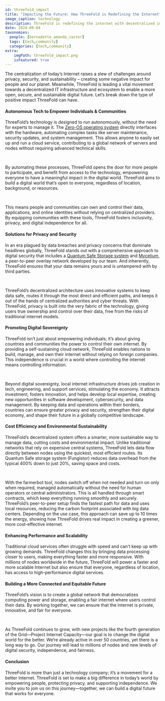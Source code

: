 ```yaml
---
id: threefold_impact
title: "Impacting the Future: How ThreeFold is Redefining the Internet"
image_caption: technology
description: ThreeFold is redefining the internet with decentralized infrastructure, boosting privacy, and sustainability, while empowering people and creating a more secure and equitable digital world.
date: 2024-09-04
taxonomies:
  people: [bernadette_amanda_caster]
  tags: [tech,community]
  categories: [tech,community]
extra:
    imgPath: threefold_impact.png
    isFeatured: true
---
```


The centralization of today’s Internet raises a slew of challenges around privacy, security, and sustainability – creating some negative impact for people and our planet. Meanwhile, ThreeFold is leading a vital movement towards a decentralized IT infrastructure and ecosystem to enable a more open, secure, and sustainable digital future. Let’s break down the type of positive impact ThreeFold can have.

#### Autonomous Tech to Empower Individuals & Communities
ThreeFold’s technology is designed to run autonomously, without the need for experts to manage it. The [Zero-OS operating system](https://threefold.info/tech/tech/zos_innovation.html) directly interfaces with the hardware, automating complex tasks like server maintenance, security updates, and system management. This allows anyone to easily set up and run a cloud service, contributing to a global network of servers and nodes without requiring advanced technical skills.

<br/>

By automating these processes, ThreeFold opens the door for more people to participate, and benefit from access to the technology, empowering everyone to have a meaningful impact in the digital world. ThreeFold aims to build a digital world that’s open to everyone, regardless of location, background, or resources.

<br/>

This means people and communities can own and control their data, applications, and online identities without relying on centralized providers. By equipping communities with these tools, ThreeFold fosters inclusivity, privacy, and digital independence for all.

#### Solutions for Privacy and Security
In an era plagued by data breaches and privacy concerns that dominate headlines globally, ThreeFold stands out with a comprehensive approach to digital security that includes a [Quantum Safe Storage system](https://threefold.info/tech/tech/zstor_innovation.html) and [Mycelium](https://threefold.info/tech/tech/mycelium_inno.html), a peer-to-peer overlay network developed by our team. And inherently, ThreeFold ensures that your data remains yours and is untampered with by third parties.

<br/>

ThreeFold’s decentralized architecture uses innovative systems to keep data safe, routes it through the most direct and efficient paths, and keeps it out of the hands of centralized authorities and cyber threats. With ThreeFold, privacy is built into the very fabric of the technology, giving users true ownership and control over their data, free from the risks of traditional internet models.

#### Promoting Digital Sovereignty
ThreeFold isn’t just about empowering individuals; it’s about giving countries and communities the power to control their own internet. By providing a self-sustaining cloud network, ThreeFold enables nations to build, manage, and own their internet without relying on foreign companies. This independence is crucial in a world where controlling the internet means controlling information.

<br/>

Beyond digital sovereignty, local internet infrastructure drives job creation in tech, engineering, and support services, stimulating the economy. It attracts investment, fosters innovation, and helps develop local expertise, creating new opportunities in software development, cybersecurity, and data management. By keeping data and operations within their borders, countries can ensure greater privacy and security, strengthen their digital economy, and shape their future in a globally competitive landscape.

#### Cost Efficiency and Environmental Sustainability
ThreeFold’s decentralized system offers a smarter, more sustainable way to manage data, cutting costs and environmental impact. Unlike traditional networks that rely on expensive central systems, ThreeFold lets data flow directly between nodes using the quickest, most efficient routes. Its Quantum Safe storage system (Fungistor) reduces data overhead from the typical 400% down to just 20%, saving space and costs.

<br/>

With the farmerbot tool, nodes switch off when not needed and turn on only when required, managed automatically without the need for human operators or central administrators. This is all handled through smart contracts, which keep everything running smoothly and securely. ThreeFold’s peer-to-peer setup finds the fastest path for data and uses local resources, reducing the carbon footprint associated with big data centers. Depending on the use case, this approach can save up to 10 times the energy, showing how ThreeFold drives real impact in creating a greener, more cost-effective internet.

#### Enhancing Performance and Scalability
Traditional cloud services often struggle with speed and can't keep up with growing demands. ThreeFold changes this by bringing data processing closer to users, making everything faster and more responsive. With millions of nodes worldwide in the future, ThreeFold will power a faster and more scalable Internet but also ensure that everyone, regardless of location, has access to high-performance digital services.

#### Building a More Connected and Equitable Future
ThreeFold’s vision is to create a global network that democratizes computing power and storage, enabling a fair internet where users control their data. By working together, we can ensure that the internet is private, innovative, and fair for everyone.

<br/>

As ThreeFold continues to grow, with new projects like the fourth generation of the Grid—Project Internet Capacity—our goal is to change the digital world for the better. We’re already active in over 50 countries, yet there is a long way to go. Our journey will lead to millions of nodes and new levels of digital security, independence, and fairness.

#### Conclusion
ThreeFold is more than just a technology company; it’s a movement for a better Internet. ThreeFold is set to make a big difference in today’s world by empowering people, protecting privacy, and supporting independence. We invite you to join us on this journey—together, we can build a digital future that works for everyone.
